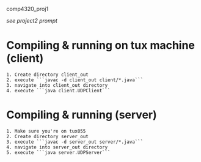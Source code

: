comp4320_proj1

*see project2 prompt*

# Compiling & running on tux machine (client)

	1. Create directory client_out
	2. execute ```javac -d client_out client/*.java```
	3. navigate into client_out directory
	4. execute ```java client.UDPClient```

# Compiling & running (server)
	1. Make sure you're on tux055
	2. Create directory server_out
	3. execute ```javac -d server_out server/*.java```
	4. navigate into server_out directory
	5. execute ```java server.UDPServer```
